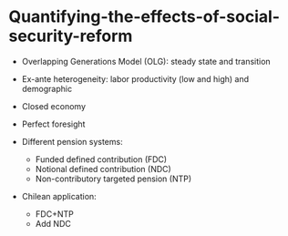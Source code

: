# Quantifying-the-effects-of-social-security-reform


- Overlapping Generations Model (OLG): steady state and transition
- Ex-ante heterogeneity: labor productivity (low and high) and demographic
- Closed economy
- Perfect foresight
- Different pension systems: 

  - Funded defined contribution (FDC)
  - Notional defined contribution (NDC)
  - Non-contributory targeted pension (NTP)
  
- Chilean application: 
  - FDC+NTP
  - Add NDC
  
  
